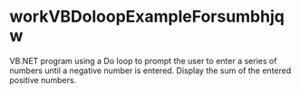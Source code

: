 # workVBDoloopExampleForsumbhjqw
VB.NET program using a Do loop to prompt the user to enter a series of numbers until a negative number is entered. Display the sum of the entered positive numbers.
